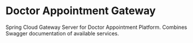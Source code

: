# Doctor Appointment Gateway
Spring Cloud Gateway Server for Doctor Appointment Platform. Combines Swagger documentation of available services.
